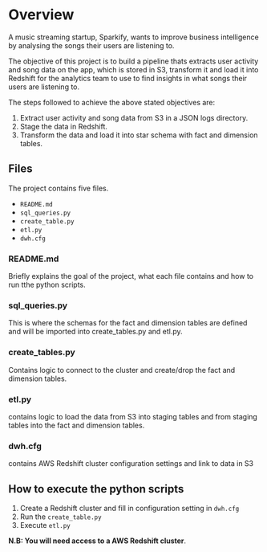 # Overview
A music streaming startup, Sparkify, wants to improve business intelligence by 
analysing the songs their users are listening to.

The objective of this project is to build a pipeline thats extracts user activity and song data on the app, which is stored in S3, transform it and load it into Redshift for the analytics team to use to find insights in what songs their users are listening to. 

The steps followed to achieve the above stated objectives are:
1. Extract user activity and song data from S3 in a JSON logs directory.
2. Stage the data in Redshift.
3. Transform the data and load it into star schema with fact and dimension tables.

## Files
The project contains five files.
- `README.md`
- `sql_queries.py`
- `create_table.py`
- `etl.py`
- `dwh.cfg`

### README.md
Briefly explains the goal of the project, what each file contains and how to run tthe python scripts.

### sql_queries.py
This is where the schemas for the fact and dimension tables are defined and will be imported into create_tables.py and etl.py. 

### create_tables.py
Contains logic to connect to the cluster and create/drop the fact and dimension tables.

### etl.py
contains logic to load the data from S3 into staging tables and from staging tables into the fact and dimension tables.

### dwh.cfg
contains AWS Redshift cluster configuration settings and link to data in S3

## How to execute the python scripts
1. Create a Redshift cluster and fill in configuration setting in `dwh.cfg`
2. Run the `create_table.py` 
3. Execute `etl.py` 

**N.B: You will need access to a AWS Redshift cluster**.